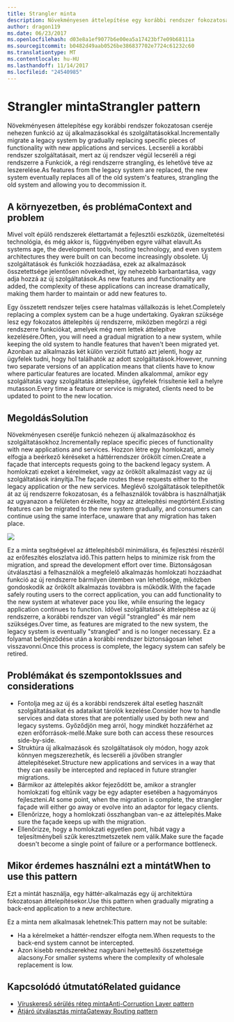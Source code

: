 ```yaml
---
title: Strangler minta
description: Növekményesen áttelepítése egy korábbi rendszer fokozatosan cseréje nehezen funkció az új alkalmazásokkal és szolgáltatásokkal.
author: dragon119
ms.date: 06/23/2017
ms.openlocfilehash: d03e8a1ef9077b6e00ea5a17423bf7e09b68111a
ms.sourcegitcommit: b0482d49aab0526be386837702e7724c61232c60
ms.translationtype: MT
ms.contentlocale: hu-HU
ms.lasthandoff: 11/14/2017
ms.locfileid: "24540985"
---
```

# <a name="strangler-pattern"></a><span data-ttu-id="cbbb3-103">Strangler minta</span><span class="sxs-lookup"><span data-stu-id="cbbb3-103">Strangler pattern</span></span>

<span data-ttu-id="cbbb3-104">Növekményesen áttelepítése egy korábbi rendszer fokozatosan cseréje nehezen funkció az új alkalmazásokkal és szolgáltatásokkal.</span><span class="sxs-lookup"><span data-stu-id="cbbb3-104">Incrementally migrate a legacy system by gradually replacing specific pieces of functionality with new applications and services.</span></span> <span data-ttu-id="cbbb3-105">Lecseréli a korábbi rendszer szolgáltatásait, mert az új rendszer végül lecseréli a régi rendszerre a Funkciók, a régi rendszerre strangling, és lehetővé téve az leszerelése.</span><span class="sxs-lookup"><span data-stu-id="cbbb3-105">As features from the legacy system are replaced, the new system eventually replaces all of the old system's features, strangling the old system and allowing you to decommission it.</span></span> 

## <a name="context-and-problem"></a><span data-ttu-id="cbbb3-106">A környezetben, és probléma</span><span class="sxs-lookup"><span data-stu-id="cbbb3-106">Context and problem</span></span>

<span data-ttu-id="cbbb3-107">Mivel volt épülő rendszerek élettartamát a fejlesztői eszközök, üzemeltetési technológia, és még akkor is, függvényében egyre válhat elavult.</span><span class="sxs-lookup"><span data-stu-id="cbbb3-107">As systems age, the development tools, hosting technology, and even system architectures they were built on can become increasingly obsolete.</span></span> <span data-ttu-id="cbbb3-108">Új szolgáltatások és funkciók hozzáadása, ezek az alkalmazások összetettsége jelentősen növekedhet, így nehezebb karbantartása, vagy adja hozzá az új szolgáltatások.</span><span class="sxs-lookup"><span data-stu-id="cbbb3-108">As new features and functionality are added, the complexity of these applications can increase dramatically, making them harder to maintain or add new features to.</span></span>

<span data-ttu-id="cbbb3-109">Egy összetett rendszer teljes csere hatalmas vállalkozás is lehet.</span><span class="sxs-lookup"><span data-stu-id="cbbb3-109">Completely replacing a complex system can be a huge undertaking.</span></span> <span data-ttu-id="cbbb3-110">Gyakran szüksége lesz egy fokozatos áttelepítés új rendszerre, miközben megőrzi a régi rendszerre funkciókat, amelyek még nem lettek áttelepítve kezelésére.</span><span class="sxs-lookup"><span data-stu-id="cbbb3-110">Often, you will need a gradual migration to a new system, while keeping the old system to handle features that haven't been migrated yet.</span></span> <span data-ttu-id="cbbb3-111">Azonban az alkalmazás két külön verzióit futtató azt jelenti, hogy az ügyfelek tudni, hogy hol találhatók az adott szolgáltatások.</span><span class="sxs-lookup"><span data-stu-id="cbbb3-111">However, running two separate versions of an application means that clients have to know where particular features are located.</span></span> <span data-ttu-id="cbbb3-112">Minden alkalommal, amikor egy szolgáltatás vagy szolgáltatás áttelepítése, ügyfelek frissítenie kell a helyre mutasson.</span><span class="sxs-lookup"><span data-stu-id="cbbb3-112">Every time a feature or service is migrated, clients need to be updated to point to the new location.</span></span>

## <a name="solution"></a><span data-ttu-id="cbbb3-113">Megoldás</span><span class="sxs-lookup"><span data-stu-id="cbbb3-113">Solution</span></span>

<span data-ttu-id="cbbb3-114">Növekményesen cserélje funkció nehezen új alkalmazásokhoz és szolgáltatásokhoz.</span><span class="sxs-lookup"><span data-stu-id="cbbb3-114">Incrementally replace specific pieces of functionality with new applications and services.</span></span> <span data-ttu-id="cbbb3-115">Hozzon létre egy homlokzati, amely elfogja a beérkező kéréseket a háttérrendszer örökölt címen.</span><span class="sxs-lookup"><span data-stu-id="cbbb3-115">Create a façade that intercepts requests going to the backend legacy system.</span></span> <span data-ttu-id="cbbb3-116">A homlokzati ezeket a kérelmeket, vagy az örökölt alkalmazást vagy az új szolgáltatások irányítja.</span><span class="sxs-lookup"><span data-stu-id="cbbb3-116">The façade routes these requests either to the legacy application or the new services.</span></span> <span data-ttu-id="cbbb3-117">Meglévő szolgáltatások telepíthetők át az új rendszerre fokozatosan, és a felhasználók továbbra is használhatják az ugyanazon a felületen érzékelte, hogy az áttelepítési megtörtént.</span><span class="sxs-lookup"><span data-stu-id="cbbb3-117">Existing features can be migrated to the new system gradually, and consumers can continue using the same interface, unaware that any migration has taken place.</span></span>

![](./_images/strangler.png)  

<span data-ttu-id="cbbb3-118">Ez a minta segítségével az áttelepítésből minimálisra, és fejlesztési részéről az erőfeszítés eloszlatva idő.</span><span class="sxs-lookup"><span data-stu-id="cbbb3-118">This pattern helps to minimize risk from the migration, and spread the development effort over time.</span></span> <span data-ttu-id="cbbb3-119">Biztonságosan útválasztási a felhasználók a megfelelő alkalmazás homlokzati hozzáadhat funkció az új rendszerre bármilyen ütemben van lehetősége, miközben gondoskodik az örökölt alkalmazás továbbra is működik.</span><span class="sxs-lookup"><span data-stu-id="cbbb3-119">With the façade safely routing users to the correct application, you can add functionality to the new system at whatever pace you like, while ensuring the legacy application continues to function.</span></span> <span data-ttu-id="cbbb3-120">Idővel szolgáltatások áttelepítése az új rendszerre, a korábbi rendszer van végül "strangled" és már nem szükséges.</span><span class="sxs-lookup"><span data-stu-id="cbbb3-120">Over time, as features are migrated to the new system, the legacy system is eventually "strangled" and is no longer necessary.</span></span> <span data-ttu-id="cbbb3-121">Ez a folyamat befejeződése után a korábbi rendszer biztonságosan lehet visszavonni.</span><span class="sxs-lookup"><span data-stu-id="cbbb3-121">Once this process is complete, the legacy system can safely be retired.</span></span>

## <a name="issues-and-considerations"></a><span data-ttu-id="cbbb3-122">Problémákat és szempontok</span><span class="sxs-lookup"><span data-stu-id="cbbb3-122">Issues and considerations</span></span>

- <span data-ttu-id="cbbb3-123">Fontolja meg az új és a korábbi rendszerek által esetleg használt szolgáltatásaikat és adataikat tárolók kezelése.</span><span class="sxs-lookup"><span data-stu-id="cbbb3-123">Consider how to handle services and data stores that are potentially used by both new and legacy systems.</span></span> <span data-ttu-id="cbbb3-124">Győződjön meg arról, hogy mindkét hozzáférhet az ezen erőforrások-mellé.</span><span class="sxs-lookup"><span data-stu-id="cbbb3-124">Make sure both can access these resources side-by-side.</span></span>
- <span data-ttu-id="cbbb3-125">Struktúra új alkalmazások és szolgáltatások oly módon, hogy azok könnyen megszerezhetik, és lecseréli a jövőben strangler áttelepítéseket.</span><span class="sxs-lookup"><span data-stu-id="cbbb3-125">Structure new applications and services in a way that they can easily be intercepted and replaced in future strangler migrations.</span></span>
- <span data-ttu-id="cbbb3-126">Bármikor az áttelepítés akkor fejeződött be, amikor a strangler homlokzati fog eltűnik vagy be egy adapter esetében a hagyományos fejleszteni.</span><span class="sxs-lookup"><span data-stu-id="cbbb3-126">At some point, when the migration is complete, the strangler façade will either go away or evolve into an adaptor for legacy clients.</span></span>
- <span data-ttu-id="cbbb3-127">Ellenőrizze, hogy a homlokzati összhangban van-e az áttelepítés.</span><span class="sxs-lookup"><span data-stu-id="cbbb3-127">Make sure the façade keeps up with the migration.</span></span>
- <span data-ttu-id="cbbb3-128">Ellenőrizze, hogy a homlokzati egyetlen pont, hibát vagy a teljesítménybeli szűk keresztmetszetek nem válik.</span><span class="sxs-lookup"><span data-stu-id="cbbb3-128">Make sure the façade doesn't become a single point of failure or a performance bottleneck.</span></span>

## <a name="when-to-use-this-pattern"></a><span data-ttu-id="cbbb3-129">Mikor érdemes használni ezt a mintát</span><span class="sxs-lookup"><span data-stu-id="cbbb3-129">When to use this pattern</span></span>

<span data-ttu-id="cbbb3-130">Ezt a mintát használja, egy háttér-alkalmazás egy új architektúra fokozatosan áttelepítésekor.</span><span class="sxs-lookup"><span data-stu-id="cbbb3-130">Use this pattern when gradually migrating a back-end application to a new architecture.</span></span>

<span data-ttu-id="cbbb3-131">Ez a minta nem alkalmasak lehetnek:</span><span class="sxs-lookup"><span data-stu-id="cbbb3-131">This pattern may not be suitable:</span></span>

- <span data-ttu-id="cbbb3-132">Ha a kérelmeket a háttér-rendszer elfogta nem.</span><span class="sxs-lookup"><span data-stu-id="cbbb3-132">When requests to the back-end system cannot be intercepted.</span></span>
- <span data-ttu-id="cbbb3-133">Azon kisebb rendszerekhez nagybani helyettesítő összetettsége alacsony.</span><span class="sxs-lookup"><span data-stu-id="cbbb3-133">For smaller systems where the complexity of wholesale replacement is low.</span></span>

## <a name="related-guidance"></a><span data-ttu-id="cbbb3-134">Kapcsolódó útmutató</span><span class="sxs-lookup"><span data-stu-id="cbbb3-134">Related guidance</span></span>

- [<span data-ttu-id="cbbb3-135">Víruskereső sérülés réteg minta</span><span class="sxs-lookup"><span data-stu-id="cbbb3-135">Anti-Corruption Layer pattern</span></span>](./anti-corruption-layer.md)
- [<span data-ttu-id="cbbb3-136">Átjáró útválasztás minta</span><span class="sxs-lookup"><span data-stu-id="cbbb3-136">Gateway Routing pattern</span></span>](./gateway-routing.md)


 

